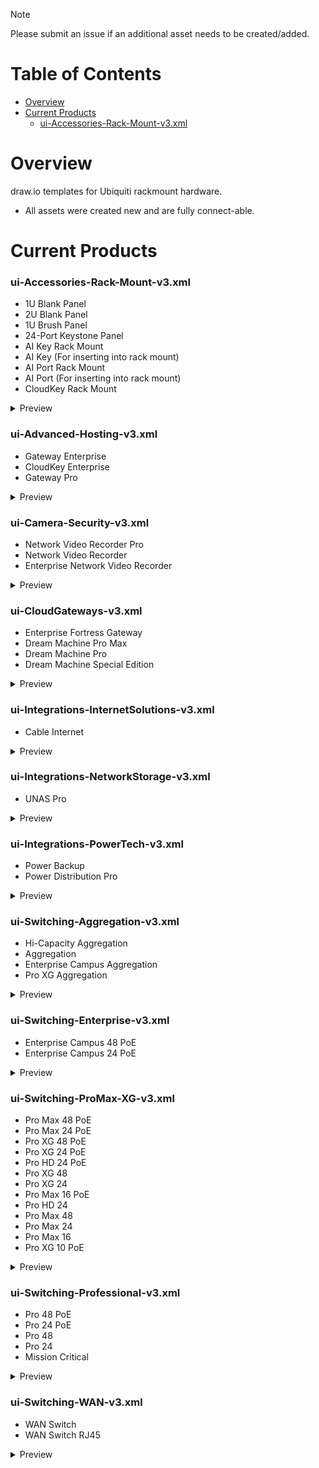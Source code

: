 > [!NOTE]
>
> Please submit an issue if an additional asset needs to be created/added.
> 

# Table of Contents
- [Overview](#overview)
- [Current Products](#current-products)
  - [ui-Accessories-Rack-Mount-v3.xml](#ui-Accessories-Rack-Mount-v3.xml)

# Overview
draw.io templates for Ubiquiti rackmount hardware.
- All assets were created new and are fully connect-able.

# Current Products

### ui-Accessories-Rack-Mount-v3.xml
- 1U Blank Panel
- 2U Blank Panel
- 1U Brush Panel
- 24-Port Keystone Panel
- AI Key Rack Mount
- AI Key (For inserting into rack mount)
- AI Port Rack Mount
- AI Port (For inserting into rack mount)
- CloudKey Rack Mount
<details>
<summary>Preview</summary>
  <img width="753" height="799" alt="ui-Accessories-Rack-Mount-v3" src="https://github.com/user-attachments/assets/7a865f11-9827-4566-9900-7ae9098e3b59" />
</details>

### ui-Advanced-Hosting-v3.xml
- Gateway Enterprise
- CloudKey Enterprise
- Gateway Pro
<details>
<summary>Preview</summary>
<img width="756" height="328" alt="ui-Advanced-Hosting-v3" src="https://github.com/user-attachments/assets/5746615c-5d23-4a00-b50a-2e5100e96f92" />
</details>

### ui-Camera-Security-v3.xml
- Network Video Recorder Pro
- Network Video Recorder
- Enterprise Network Video Recorder
<details>
<summary>Preview</summary>

</details>

### ui-CloudGateways-v3.xml
- Enterprise Fortress Gateway
- Dream Machine Pro Max
- Dream Machine Pro
- Dream Machine Special Edition
<details>
<summary>Preview</summary>

</details>

### ui-Integrations-InternetSolutions-v3.xml
- Cable Internet
<details>
<summary>Preview</summary>

</details>

### ui-Integrations-NetworkStorage-v3.xml
- UNAS Pro
<details>
<summary>Preview</summary>

</details>

### ui-Integrations-PowerTech-v3.xml
- Power Backup
- Power Distribution Pro
<details>
<summary>Preview</summary>

</details>

### ui-Switching-Aggregation-v3.xml
- Hi-Capacity Aggregation
- Aggregation
- Enterprise Campus Aggregation
- Pro XG Aggregation
<details>
<summary>Preview</summary>

</details>

### ui-Switching-Enterprise-v3.xml
- Enterprise Campus 48 PoE
- Enterprise Campus 24 PoE
<details>
<summary>Preview</summary>

</details>

### ui-Switching-ProMax-XG-v3.xml
- Pro Max 48 PoE
- Pro Max 24 PoE
- Pro XG 48 PoE
- Pro XG 24 PoE
- Pro HD 24 PoE
- Pro XG 48
- Pro XG 24
- Pro Max 16 PoE
- Pro HD 24
- Pro Max 48
- Pro Max 24
- Pro Max 16
- Pro XG 10 PoE
<details>
<summary>Preview</summary>

</details>

### ui-Switching-Professional-v3.xml
- Pro 48 PoE
- Pro 24 PoE
- Pro 48
- Pro 24
- Mission Critical
<details>
<summary>Preview</summary>

</details>

### ui-Switching-WAN-v3.xml
- WAN Switch
- WAN Switch RJ45
<details>
<summary>Preview</summary>

</details>
